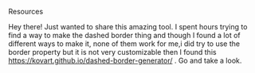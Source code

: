 Resources

Hey there! Just wanted to share this amazing tool.
I spent hours trying to find a way to make the dashed border thing and though I found a lot of different ways to make it, none of them work for me,i did try to use the border property but it is not very customizable then I found this https://kovart.github.io/dashed-border-generator/ . Go and take a look.